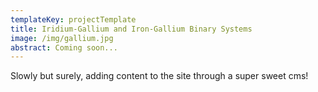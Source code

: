 ```yaml
---
templateKey: projectTemplate
title: Iridium-Gallium and Iron-Gallium Binary Systems
image: /img/gallium.jpg
abstract: Coming soon...
---
```

Slowly but surely, adding content to the site through a super sweet cms!
